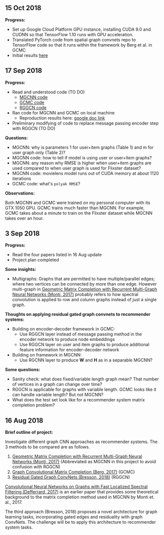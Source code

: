 ## 15 Oct 2018
**Progress:**
* Set up Google Cloud Platform GPU instance, installing CUDA 9.0 and CUDNN so that TensorFlow 1.10 runs with GPU acceleration.
* Translated PyTorch code from spatial graph convnets repo to TensorFlow code so that it runs within the framework by Berg et al. in GCMC
* Initial results [here](https://drive.google.com/drive/u/1/folders/1iid714S1XqTvL129w2zl_wYioqdR7sno)

## 17 Sep 2018
**Progress:**
* Read and understood code (TO DO)
  * [MGCNN code](https://github.com/fmonti/mgcnn)
  * [GCMC code](https://github.com/riannevdberg/gc-mc)
  * [RGGCN code](https://github.com/xbresson/spatial_graph_convnets)
* Ran code for MGCNN and GCMC on local machine
  * Reproduction results here: [google doc link](https://docs.google.com/document/d/1nU2W1fV3GRLtKmrvvLsA_G1Miu7KFXu7P2NjN1BoqXg/edit?usp=sharing)
* Preliminary modifying of code to replace message passing encoder step with RGGCN (TO DO)

**Questions:**
* MGCNN: why is parameters 1 for user+item graphs (Table 1) and m for user graph only (Table 2)?
* MGCNN code: how to tell if model is using user or user+item graphs?
* MGCNN: any reason why RMSE is higher when user+item graphs are used compared to when user graph is used for Flixster dataset?
* MGCNN code: movielens model runs out of CUDA memory at about 1120 iterations
* GCMC code: what's `polyak RMSE`?

**Observations:**

Both MGCNN and GCMC were trained on my personal computer with its GTX 1050 GPU. GCMC trains much faster than MGCNN. For example, GCMC takes about a minute to train on the Flixster dataset while MGCNN takes over an hour.

## 3 Sep 2018
**Progress:**
* Read the four papers listed in 16 Aug update
* Project plan completed

**Some insights:**
* Multigraphs: Graphs that are permitted to have multiple/parallel edges; where two vertices can be connected by more than one edge. However multi-graph in [Geometric Matrix Completion with Recurrent Multi-Graph Neural Networks (Monti, 2017)](https://arxiv.org/abs/1704.06803) probably refers to how spectral convolution is applied to row and column graphs instead of just a single graph.

**Thoughts on applying residual gated graph convnets to recommender systems:**
* Building on encoder-decoder framework in GCMC:
  * Use RGGCN layer instead of message passing method in the encoder network to produce node embeddings
  * Use RGGCN layer on user and item graphs to produce additional feature information for encoder-decoder network
* Building on framework in MGCNN:
  * Use RGCNN layer to produce **W** and **H** as in a separable MGCNN?

**Some questions:**
* Sanity check: what does fixed/variable length graph mean? That number of vertices in a graph can change over time?
* RGGCN is applicable for graphs with variable length. GCMC looks like it can handle variable length? But not MGCNN?
* What does the test set look like for a recommender system matrix completion problem?


## 16 Aug 2018
**Brief outline of project:**

Investigate different graph CNN approaches as recommender systems. The 3 methods to be compared are as follows.
1. [Geometric Matrix Completion with Recurrent Multi-Graph Neural Networks (Monti, 2017)](https://arxiv.org/abs/1704.06803) (Abbreviated as MGCNN in this project to avoid confusion with RGGCN)
1. [Graph Convolutional Matrix Completion (Berg, 2017)](https://arxiv.org/abs/1706.02263) (GCMC)
1. [Residual Gated Graph ConvNets (Bresson, 2018)](https://arxiv.org/abs/1711.07553) (RGGCN)

[Convolutional Neural Networks on Graphs with Fast Localized Spectral Filtering (Defferrard, 2017)](https://arxiv.org/pdf/1606.09375.pdf) is an earlier paper that provides some theoretical background to the matrix completion method used in MGCNN by Monti et. al., 2017. 

The third approach (Bresson, 2018) proposes a novel architecture for graph learning tasks, incorporating gated edges and residuality with graph ConvNets. The challenge will be to apply this architecture to recommender system tasks.
